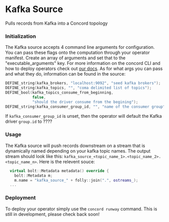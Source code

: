 # Kafka Source
Pulls records from Kafka into a Concord topology

### Initialization

The Kafka source accepts 4 command line arguments for configuration. You can pass
these flags onto the computation through your operator manifest. Create an array of
arguments and set that to the "executable_arguments" key. For more information on
the concord CLI and how to deploy operators check out
[our docs](http://concord.io/docs/tutorials/cli.html#computation-json-manifest).
As for what args you can pass and what they do, information can be found in the source:

```cpp
DEFINE_string(kafka_brokers, "localhost:9092", "seed kafka brokers");
DEFINE_string(kafka_topics, "", "coma delimited list of topics");
DEFINE_bool(kafka_topics_consume_from_beginning,
            false,
            "should the driver consume from the begining");
DEFINE_string(kafka_consumer_group_id, "", "name of the consumer group");
```

If `kafka_consumer_group_id` is unset, then the operator will default the Kafka driver
`group.id` to  ????

### Usage

The Kafka source will push records downstream on a stream that is dynamically named depending
on your kafka topic names. The output stream should look like this:
`kafka_source_<topic_name_1>.<topic_name_2>.<topic_name_n>`. Here is the relevent souce:

```cpp
  virtual bolt::Metadata metadata() override {
    bolt::Metadata m;
    m.name = "kafka_source_" + folly::join(".", ostreams_);
  ...
```

### Deployment

To deploy your operator simply use the `concord runway` command. This is still in development, please
check back soon!

